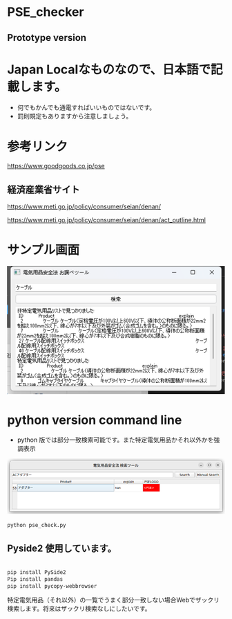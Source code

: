 # PSE_checker
## Prototype version

# Japan Localなものなので、日本語で記載します。
- 何でもかんでも通電すればいいものではないです。
- 罰則規定もありますから注意しましょう。

# 参考リンク

https://www.goodgoods.co.jp/pse

## 経済産業省サイト
https://www.meti.go.jp/policy/consumer/seian/denan/

https://www.meti.go.jp/policy/consumer/seian/denan/act_outline.html


# サンプル画面

![Test Image 1](result.png)


# python version command line
- python 版では部分一致検索可能です。また特定電気用品かそれ以外かを強調表示

![Test Image 2](search_window.png)

```
python pse_check.py

```

## Pyside2 使用しています。

```

pip install PySide2
Pip install pandas
pip install pycopy-webbrowser

```


特定電気用品（それ以外）の一覧でうまく部分一致しない場合Webでザックリ検索します。将来はザックリ検索なしにしたいです。
